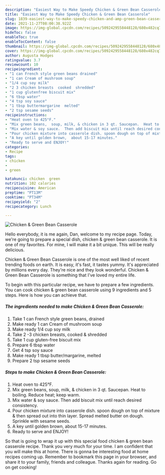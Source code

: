```yaml
---
description: "Easiest Way to Make Speedy Chicken & Green Bean Casserole"
title: "Easiest Way to Make Speedy Chicken & Green Bean Casserole"
slug: 1839-easiest-way-to-make-speedy-chicken-and-amp-green-bean-casserole
date: 2021-11-27T08:00:38.922Z
image: https://img-global.cpcdn.com/recipes/5092429558448128/680x482cq70/chicken-green-bean-casserole-recipe-main-photo.jpg
hideToc: false
enableToc: true
enableTocContent: false
thumbnail: https://img-global.cpcdn.com/recipes/5092429558448128/680x482cq70/chicken-green-bean-casserole-recipe-main-photo.jpg
cover: https://img-global.cpcdn.com/recipes/5092429558448128/680x482cq70/chicken-green-bean-casserole-recipe-main-photo.jpg
author: Augusta Hodges
ratingvalue: 3.7
reviewcount: 10
recipeingredient:
- "1 can French style green beans drained"
- "1 can Cream of mushroom soup"
- "1/4 cup soy milk"
- "2 3 chicken breasts  cooked  shredded"
- "1 cup glutenfree biscuit mix"
- "6 tbsp water"
- "4 tsp soy sauce"
- "1 tbsp buttermargarine  melted"
- "2 tsp sesame seeds"
recipeinstructions:
- "Heat oven to 425°F."
- "Mix green beans,  soup, milk, & chicken in 3 qt. Saucepan.  Heat to boiling.  Reduce heat; keep warm."
- "Mix water & soy sauce.  Then add biscuit mix until reach desired consistency."
- "Pour chicken mixture into casserole dish. spoon dough on top of mixture & then spread out into thin layer. Spread melted butter on dough. Sprinkle with sesame seeds."
- "A key until golden brown,  about 15-17 minutes."
- "Ready to serve and ENJOY!"
categories:
- Recipe
tags:
- chicken
- 
- green

katakunci: chicken  green 
nutrition: 102 calories
recipecuisine: American
preptime: "PT13M"
cooktime: "PT34M"
recipeyield: "2"
recipecategory: Lunch

---
```



![Chicken & Green Bean Casserole](https://img-global.cpcdn.com/recipes/5092429558448128/680x482cq70/chicken-green-bean-casserole-recipe-main-photo.jpg)

Hello everybody, it is me again, Dan, welcome to my recipe page. Today, we're going to prepare a special dish, chicken & green bean casserole. It is one of my favorites. For mine, I will make it a bit unique. This will be really delicious.



Chicken & Green Bean Casserole is one of the most well liked of recent trending foods on earth. It is easy, it's fast, it tastes yummy. It's appreciated by millions every day. They're nice and they look wonderful. Chicken & Green Bean Casserole is something that I've loved my entire life.


To begin with this particular recipe, we have to prepare a few ingredients. You can cook chicken & green bean casserole using 9 ingredients and 5 steps. Here is how you can achieve that.

<!--inarticleads1-->

##### The ingredients needed to make Chicken & Green Bean Casserole:

1. Take 1 can French style green beans, drained
1. Make ready 1 can Cream of mushroom soup
1. Make ready 1/4 cup soy milk
1. Take 2 -3 chicken breasts,  cooked & shredded
1. Take 1 cup gluten-free biscuit mix
1. Prepare 6 tbsp water
1. Get 4 tsp soy sauce
1. Make ready 1 tbsp butter/margarine,  melted
1. Prepare 2 tsp sesame seeds




<!--inarticleads2-->

##### Steps to make Chicken & Green Bean Casserole:

1. Heat oven to 425°F.
1. Mix green beans,  soup, milk, & chicken in 3 qt. Saucepan.  Heat to boiling.  Reduce heat; keep warm.
1. Mix water & soy sauce.  Then add biscuit mix until reach desired consistency.
1. Pour chicken mixture into casserole dish. spoon dough on top of mixture & then spread out into thin layer. Spread melted butter on dough. Sprinkle with sesame seeds.
1. A key until golden brown,  about 15-17 minutes.
1. Ready to serve and ENJOY!



So that is going to wrap it up with this special food chicken & green bean casserole recipe. Thank you very much for your time. I am confident that you will make this at home. There is gonna be interesting food at home recipes coming up. Remember to bookmark this page in your browser, and share it to your family, friends and colleague. Thanks again for reading. Go on get cooking!
